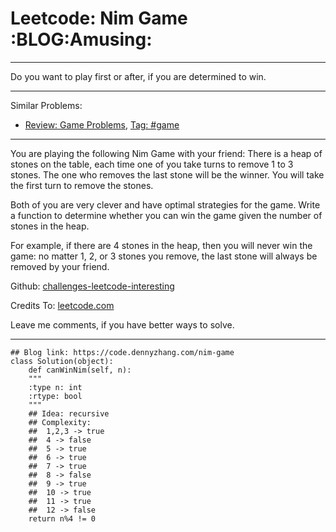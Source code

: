 
# Leetcode: Nim Game     :BLOG:Amusing:

---

Do you want to play first or after, if you are determined to win.  

---

Similar Problems:  

-   [Review: Game Problems](https://code.dennyzhang.com/review-game), [Tag: #game](https://code.dennyzhang.com/tag/game)

---

You are playing the following Nim Game with your friend: There is a heap of stones on the table, each time one of you take turns to remove 1 to 3 stones. The one who removes the last stone will be the winner. You will take the first turn to remove the stones.  

Both of you are very clever and have optimal strategies for the game. Write a function to determine whether you can win the game given the number of stones in the heap.  

For example, if there are 4 stones in the heap, then you will never win the game: no matter 1, 2, or 3 stones you remove, the last stone will always be removed by your friend.  

Github: [challenges-leetcode-interesting](https://github.com/DennyZhang/challenges-leetcode-interesting/tree/master/problems/nim-game)  

Credits To: [leetcode.com](https://leetcode.com/problems/nim-game/description/)  

Leave me comments, if you have better ways to solve.  

---

    ## Blog link: https://code.dennyzhang.com/nim-game
    class Solution(object):
        def canWinNim(self, n):
    	"""
    	:type n: int
    	:rtype: bool
    	"""
    	## Idea: recursive
    	## Complexity:
    	##  1,2,3 -> true
    	##  4 -> false
    	##  5 -> true
    	##  6 -> true
    	##  7 -> true
    	##  8 -> false
    	##  9 -> true
    	##  10 -> true
    	##  11 -> true
    	##  12 -> false
    	return n%4 != 0

